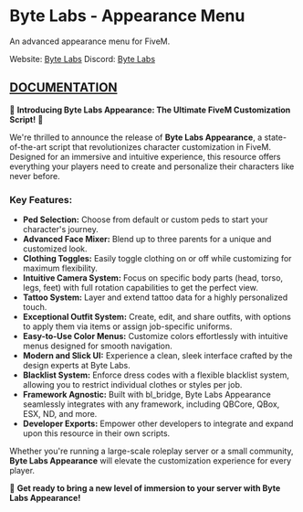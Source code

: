 # Byte Labs - Appearance Menu
An advanced appearance menu for FiveM.

Website: [Byte Labs](https://byte-labs.net)
Discord: [Byte Labs](https://discord.gg/fqsqSjZfxE)

## [DOCUMENTATION](https://docs.byte-labs.net/bl_appearance)

🚀 **Introducing Byte Labs Appearance: The Ultimate FiveM Customization Script!** 🚀

We're thrilled to announce the release of **Byte Labs Appearance**, a state-of-the-art script that revolutionizes character customization in FiveM. Designed for an immersive and intuitive experience, this resource offers everything your players need to create and personalize their characters like never before.

### **Key Features:**
- **Ped Selection:** Choose from default or custom peds to start your character's journey.
- **Advanced Face Mixer:** Blend up to three parents for a unique and customized look.
- **Clothing Toggles:** Easily toggle clothing on or off while customizing for maximum flexibility.
- **Intuitive Camera System:** Focus on specific body parts (head, torso, legs, feet) with full rotation capabilities to get the perfect view.
- **Tattoo System:** Layer and extend tattoo data for a highly personalized touch.
- **Exceptional Outfit System:** Create, edit, and share outfits, with options to apply them via items or assign job-specific uniforms.
- **Easy-to-Use Color Menus:** Customize colors effortlessly with intuitive menus designed for smooth navigation.
- **Modern and Slick UI:** Experience a clean, sleek interface crafted by the design experts at Byte Labs.
- **Blacklist System:** Enforce dress codes with a flexible blacklist system, allowing you to restrict individual clothes or styles per job.
- **Framework Agnostic:** Built with bl_bridge, Byte Labs Appearance seamlessly integrates with any framework, including QBCore, QBox, ESX, ND, and more.
- **Developer Exports:** Empower other developers to integrate and expand upon this resource in their own scripts.

Whether you're running a large-scale roleplay server or a small community, **Byte Labs Appearance** will elevate the customization experience for every player.

🎉 **Get ready to bring a new level of immersion to your server with Byte Labs Appearance!**